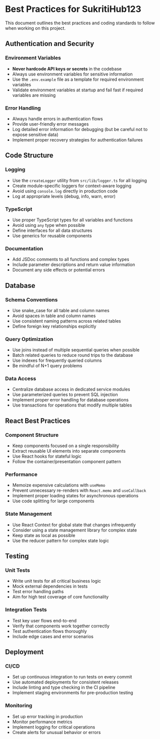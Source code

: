# Best Practices for SukritiHub123

This document outlines the best practices and coding standards to follow when working on this project.

## Authentication and Security

### Environment Variables
- **Never hardcode API keys or secrets** in the codebase
- Always use environment variables for sensitive information
- Use the `.env.example` file as a template for required environment variables
- Validate environment variables at startup and fail fast if required variables are missing

### Error Handling
- Always handle errors in authentication flows
- Provide user-friendly error messages
- Log detailed error information for debugging (but be careful not to expose sensitive data)
- Implement proper recovery strategies for authentication failures

## Code Structure

### Logging
- Use the `createLogger` utility from `src/lib/logger.ts` for all logging
- Create module-specific loggers for context-aware logging
- Avoid using `console.log` directly in production code
- Log at appropriate levels (debug, info, warn, error)

### TypeScript
- Use proper TypeScript types for all variables and functions
- Avoid using `any` type when possible
- Define interfaces for all data structures
- Use generics for reusable components

### Documentation
- Add JSDoc comments to all functions and complex types
- Include parameter descriptions and return value information
- Document any side effects or potential errors

## Database

### Schema Conventions
- Use snake_case for all table and column names
- Avoid spaces in table and column names
- Use consistent naming patterns across related tables
- Define foreign key relationships explicitly

### Query Optimization
- Use joins instead of multiple sequential queries when possible
- Batch related queries to reduce round trips to the database
- Use indexes for frequently queried columns
- Be mindful of N+1 query problems

### Data Access
- Centralize database access in dedicated service modules
- Use parameterized queries to prevent SQL injection
- Implement proper error handling for database operations
- Use transactions for operations that modify multiple tables

## React Best Practices

### Component Structure
- Keep components focused on a single responsibility
- Extract reusable UI elements into separate components
- Use React hooks for stateful logic
- Follow the container/presentation component pattern

### Performance
- Memoize expensive calculations with `useMemo`
- Prevent unnecessary re-renders with `React.memo` and `useCallback`
- Implement proper loading states for asynchronous operations
- Use code splitting for large components

### State Management
- Use React Context for global state that changes infrequently
- Consider using a state management library for complex state
- Keep state as local as possible
- Use the reducer pattern for complex state logic

## Testing

### Unit Tests
- Write unit tests for all critical business logic
- Mock external dependencies in tests
- Test error handling paths
- Aim for high test coverage of core functionality

### Integration Tests
- Test key user flows end-to-end
- Verify that components work together correctly
- Test authentication flows thoroughly
- Include edge cases and error scenarios

## Deployment

### CI/CD
- Set up continuous integration to run tests on every commit
- Use automated deployments for consistent releases
- Include linting and type checking in the CI pipeline
- Implement staging environments for pre-production testing

### Monitoring
- Set up error tracking in production
- Monitor performance metrics
- Implement logging for critical operations
- Create alerts for unusual behavior or errors
